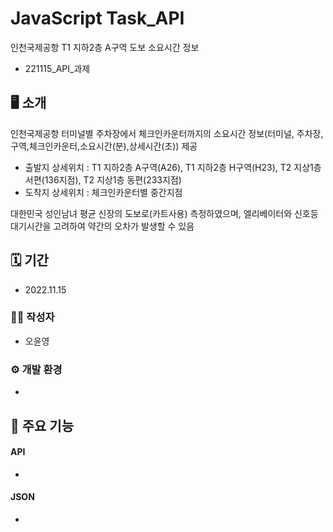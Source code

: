 # JavaScript Task_API
인천국제공항 T1 지하2층 A구역 도보 소요시간 정보
  - 221115_API_과제

## 🖥 소개
인천국제공항 터미널별 주차장에서 체크인카운터까지의 소요시간 정보(터미널, 주차장,구역,체크인카운터,소요시간(분),상세시간(초)) 제공
* 출발지 상세위치 : T1 지하2층 A구역(A26), T1 지하2층 H구역(H23), T2 지상1층 서편(136지점), T2 지상1층 동편(233지점)
* 도착지 상세위치 : 체크인카운터별 중간지점 

대한민국 성인남녀 평균 신장의 도보로(카트사용) 측정하였으며, 엘리베이터와 신호등 대기시간을 고려하여 약간의 오차가 발생할 수 있음

## 🗓 기간
- 2022.11.15

### 👩🏻 작성자
- 오윤영

### ⚙️ 개발 환경
-

## 📌 주요 기능
#### API
- 
#### JSON
-
